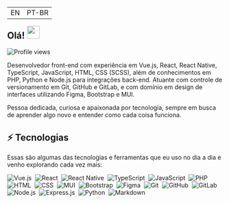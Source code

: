 <table align="right">
 <tr>
  <td><a href="README.md" style="text-decoration: none;">EN</a></td>
  <td><a href="README_pt.md" style="text-decoration: none;">PT-BR</a></td>
 </tr>
</table>
<h2 align="left">Olá! <img src="https://media.giphy.com/media/hvRJCLFzcasrR4ia7z/giphy.gif" width="30"></h2>
<p align="left"> <img src="https://komarev.com/ghpvc/?username=denissonchaves&color=blue" alt="Profile views"> </p>

Desenvolvedor front-end com experiência em Vue.js, React, React Native, TypeScript, JavaScript, HTML, CSS (SCSS), além de conhecimentos em PHP, Python e Node.js para integrações back-end. Atuante com controle de versionamento em Git, GitHub e GitLab, e com domínio em design de interfaces utilizando Figma, Bootstrap e MUI.

Pessoa dedicada, curiosa e apaixonada por tecnologia, sempre em busca de aprender algo novo e entender como cada coisa funciona.

## ⚡ Tecnologias

Essas são algumas das tecnologias e ferramentas que eu uso no dia a dia e venho explorando cada vez mais:

![Vue.js](https://img.shields.io/badge/-Vue.js-05122A?style=flat&logo=vue.js)&nbsp;
![React](https://img.shields.io/badge/-React-05122A?style=flat&logo=react)&nbsp;
![React Native](https://img.shields.io/badge/-React_Native-05122A?style=flat&logo=react)&nbsp;
![TypeScript](https://img.shields.io/badge/-TypeScript-05122A?style=flat&logo=typescript)&nbsp;
![JavaScript](https://img.shields.io/badge/-JavaScript-05122A?style=flat&logo=javascript)&nbsp;
![PHP](https://img.shields.io/badge/-PHP-05122A?style=flat&logo=php)&nbsp;
![HTML](https://img.shields.io/badge/-HTML-05122A?style=flat&logo=HTML5)&nbsp;
![CSS](https://img.shields.io/badge/-CSS-05122A?style=flat&logo=CSS3&logoColor=1572B6)&nbsp;
![MUI](https://img.shields.io/badge/-MUI-05122A?style=flat&logo=mui)&nbsp;
![Bootstrap](https://img.shields.io/badge/-Bootstrap-05122A?style=flat&logo=Bootstrap)&nbsp;
![Figma](https://img.shields.io/badge/-Figma-05122A?style=flat&logo=figma)&nbsp;
![Git](https://img.shields.io/badge/-Git-05122A?style=flat&logo=git)&nbsp;
![GitHub](https://img.shields.io/badge/-GitHub-05122A?style=flat&logo=github)&nbsp;
![GitLab](https://img.shields.io/badge/-GitLab-05122A?style=flat&logo=gitlab)&nbsp;
![Node.js](https://img.shields.io/badge/Node.js-05122A?style=flat&logo=node.js)&nbsp;
![Express.js](https://img.shields.io/badge/Express.js-05122A?style=flat&logo=express)&nbsp;
![Python](https://img.shields.io/badge/-Python-05122A?style=flat&logo=python&logoColor=ffdd54)&nbsp;
![Markdown](https://img.shields.io/badge/-Markdown-05122A?style=flat&logo=markdown)&nbsp;
